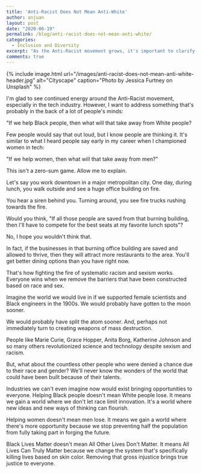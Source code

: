 ```yaml
---
title: 'Anti-Racist Does Not Mean Anti-White'
author: anjuan
layout: post
date: "2020-06-19"
permalink: /blog/anti-racist-does-not-mean-anti-white/
categories:
  - Inclusion and Diversity
excerpt: "As the Anti-Racist movement grows, it's important to clarify that it's not an Anti-White movement."
comments: true
---
```


{% include image.html url="/images/anti-racist-does-not-mean-anti-white-header.jpg" alt="Cityscape" caption="Photo by Jessica Furtney on Unsplash" %}

I'm glad to see continued energy around the Anti-Racist movement, especially in the tech industry. However, I want to address something that's probably in the back of a lot of people's minds:

"If we help Black people, then what will that take away from White people?

Few people would say that out loud, but I know people are thinking it. It's similar to what I heard people say early in my career when I championed women in tech:

"If we help women, then what will that take away from men?"

This isn't a zero-sum game. Allow me to explain.

Let's say you work downtown in a major metropolitan city. One day, during lunch, you walk outside and see a huge office building on fire.

You hear a siren behind you. Turning around, you see fire trucks rushing towards the fire.

Would you think, "If all those people are saved from that burning building, then I'll have to compete for the best seats at my favorite lunch spots"?

No, I hope you wouldn't think that.

In fact, if the businesses in that burning office building are saved and allowed to thrive, then they will attract more restaurants to the area. You'll get better dining options than you have right now.

That's how fighting the fire of systematic racism and sexism works.
Everyone wins when we remove the barriers that have been constructed based on race and sex.

Imagine the world we would live in if we supported female scientists and Black engineers in the 1900s. We would probably have gotten to the moon sooner.

We would probably have split the atom sooner. And, perhaps not immediately turn to creating weapons of mass destruction.

People like Marie Curie, Grace Hopper, Anita Borg, Katherine Johnson and so many others revolutionized science and technology despite sexism and racism.

But, what about the countless other people who were denied a chance due to their race and gender? We'll never know the wonders of the world that could have been built because of their talents.

Industries we can't even imagine now would exist bringing opportunities to everyone.
Helping Black people doesn't mean White people lose. It means we gain a world where we don't let race limit innovation. It's a world where new ideas and new ways of thinking can flourish.

Helping women doesn't mean men lose. It means we gain a world where there's more opportunity because we stop preventing half the population from fully taking part in forging the future.

Black Lives Matter doesn't mean All Other Lives Don't Matter. It means All Lives Can Truly Matter because we change the system that's specifically killing lives based on skin color. Removing that gross injustice brings true justice to everyone.
